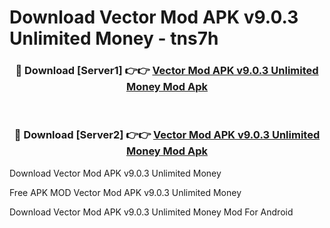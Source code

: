 # Download Vector Mod APK v9.0.3 Unlimited Money - tns7h



<div align="center">
<h3>🔴 Download [Server1] 👉👉 <a href="https://momento.my/?title=Vector_Mod_APK_v9.0.3_Unlimited_Money">Vector Mod APK v9.0.3 Unlimited Money Mod Apk</a></h3><br>

<h3>🔴 Download [Server2] 👉👉 <a href="https://momento.my/?title=Vector_Mod_APK_v9.0.3_Unlimited_Money">Vector Mod APK v9.0.3 Unlimited Money Mod Apk</a></h3>
</div>



Download Vector Mod APK v9.0.3 Unlimited Money 

Free APK MOD Vector Mod APK v9.0.3 Unlimited Money 

Download Vector Mod APK v9.0.3 Unlimited Money Mod For Android
